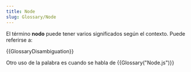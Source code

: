 ```yaml
---
title: Node
slug: Glossary/Node
---
```


El término **nodo** puede tener varios significados según el contexto. Puede referirse a:

{{GlossaryDisambiguation}}

Otro uso de la palabra es cuando se habla de {{Glossary("Node.js")}}
